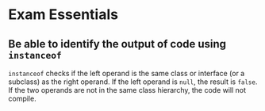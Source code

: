 # Exam Essentials
## Be able to identify the output of code using `instanceof`
`instanceof` checks if the left operand is the same class
or interface (or a subclass) as the right operand. If the
left operand is `null`, the result is `false`. If the two
operands are not in the same class hierarchy, the code will
not compile.
